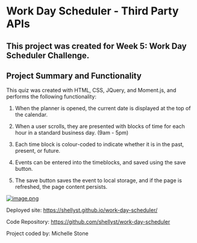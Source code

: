 # Work Day Scheduler - Third Party APIs

## This project was created for Week 5: Work Day Scheduler Challenge.

## Project Summary and Functionality

This quiz was created with HTML, CSS, JQuery, and Moment.js, and performs the following functionality:

1. When the planner is opened, the current date is displayed at the top of the calendar.

2. When a user scrolls, they are presented with blocks of time for each hour in a standard business day. (9am - 5pm)

3. Each time block is colour-coded to indicate whether it is in the past, present, or future.

4. Events can be entered into the timeblocks, and saved using the save button.

5. The save button saves the event to local storage, and if the page is refreshed, the page content persists.

[![image.png](https://i.postimg.cc/525N1Ggf/image.png)](https://postimg.cc/rDmLNf7H)

Deployed site: https://shellyst.github.io/work-day-scheduler/

Code Repository: https://github.com/shellyst/work-day-scheduler

Project coded by: Michelle Stone
